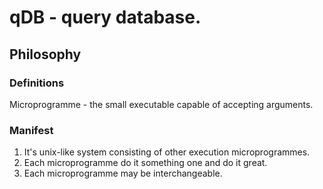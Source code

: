 # qDB - query database.
## Philosophy
### Definitions
Microprogramme - the small executable capable of accepting arguments.

### Manifest
1. It's unix-like system consisting of other execution microprogrammes.
2. Each microprogramme do it something one and do it great.
3. Each microprogramme may be interchangeable.
